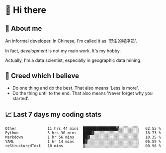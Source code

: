 # 👋 Hi there

## :speech_balloon: About me

An informal developer. In Chinese, I'm called it as '野生的程序员'.

In fact, _development_ is not my main work. It's my hobby.

Actually, I'm a data scientist, especially in geographic data mining.

## :see_no_evil: Creed which I believe

- Do one thing and do the best. That also means 'Less is more'.
- Do the thing until to the end. That also means 'Never forget why you started'.

## :chart_with_upwards_trend: Last 7 days my coding stats

<!--START_SECTION:waka-->
```text
Other              11 hrs 44 mins  ███████████████▓░░░░░░░░░   62.55 % 
Python             3 hrs 30 mins   ████▓░░░░░░░░░░░░░░░░░░░░   18.73 % 
Markdown           1 hr 56 mins    ██▓░░░░░░░░░░░░░░░░░░░░░░   10.35 % 
YAML               1 hr 14 mins    █▓░░░░░░░░░░░░░░░░░░░░░░░   06.59 % 
reStructuredText   10 mins         ▒░░░░░░░░░░░░░░░░░░░░░░░░   00.96 % 
```
<!--END_SECTION:waka-->
